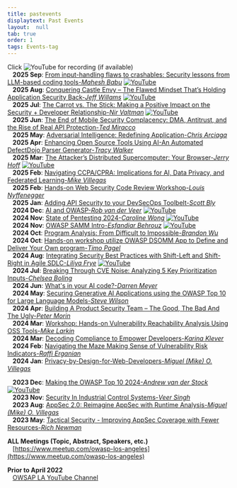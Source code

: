 ```yaml
---
title: pastevents
displaytext: Past Events
layout:  null
tab: true
order: 1
tags: Events-tag
---
```

Click <img src="assets/images/YouTube_Icon_30x22.png" alt="YouTube"/> for recording (if available) <br>
&nbsp;&nbsp; **2025 Sep**: [From input-handling flaws to crashables: Security lessons from LLM-based coding tools-*Mahesh Babu*](assets/prez/OWASPLA_prez_2025_09.pdf)  <a href="https://youtu.be/LAMZP3aFc3Y" target="_blank" > <img src="assets/images/YouTube_Icon_30x22.png" alt="YouTube"/></a> <br>
&nbsp;&nbsp; **2025 Aug**: [Conquering Castle Envy – The Flawed Mindset That’s Holding Application Security Back-*Jeff Willams*](assets/prez/OWASPLA_prez_2025_08.pdf)  <a href="https://youtu.be/x1yLZ1t6fIQ"> <img src="assets/images/YouTube_Icon_30x22.png" alt="YouTube"/></a> <br> 
&nbsp;&nbsp; **2025 Jul**: [The Carrot vs. The Stick: Making a Positive Impact on the Security + Developer Relationship-*Nir Valtman*](assets/prez/OWASPLA_prez_2025_07.pdf)  <a href="https://youtu.be/rwCFBXrQSNY"> <img src="assets/images/YouTube_Icon_30x22.png" alt="YouTube"/></a> <br>
&nbsp;&nbsp; **2025 Jun**: [The End of Mobile Security Complacency: DMA, Antitrust, and the Rise of Real API Protection-*Ted Miracco*](assets/prez/OWASPLA_prez_2025_06.pdf) <br>
&nbsp;&nbsp; **2025 May**: [Adversarial Intelligence: Redefining Application-*Chris Arciaga*](assets/prez/OWASPLA_prez_2025_05.pdf) <br>
&nbsp;&nbsp; **2025 Apr**: [Enhancing Open Source Tools Using AI-An Automated DefectDojo Parser Generator-*Tracy Walker*](assets/prez/OWASPLA_prez_2025_04.pdf) <br>
&nbsp;&nbsp; **2025 Mar**: [The Attacker’s Distributed Supercomputer: Your Browser-*Jerry Hoff*](assets/prez/OWASPLA_prez_2025_03.pdf) <a href="https://youtu.be/Tm7gE4kaITQ"> <img src="assets/images/YouTube_Icon_30x22.png" alt="YouTube"/></a>  <br>
&nbsp;&nbsp; **2025 Feb**: [Navigating CCPA/CPRA: Implications for AI, Data Privacy, and Federated Learning-*Mike Villegas*](assets/prez/OWASPLA_prez_2025_02.pdf) <br>
&nbsp;&nbsp; **2025 Feb**: [Hands-on Web Security Code Review Workshop-*Louis Nyffenegger*](assets/prez/OWASPLA_prez_2025_02-1.pdf) <br>
&nbsp;&nbsp; **2025 Jan**: [Adding API Security to your DevSecOps Toolbelt-*Scott Bly*](assets/prez/OWASPLA_prez_2025_01.pdf) <br>
&nbsp;&nbsp; **2024 Dec**: [AI and OWASP-*Rob van der Veer*](assets/prez/OWASPLA_prez_2024_12.pdf) <a href="https://youtu.be/VhlF0Gpc9Ts"> <img src="assets/images/YouTube_Icon_30x22.png" alt="YouTube"/></a>  <br>
&nbsp;&nbsp; **2024 Nov**: [State of Pentesting 2024-*Caroline Wong*](assets/prez/OWASPLA_prez_2024_11.pdf) <a href="https://youtu.be/wixNN9iQd3g?t=1167"><img src="assets/images/YouTube_Icon_30x22.png" alt="YouTube"/></a>  <br>
&nbsp;&nbsp; **2024 Nov**: [OWASP SAMM Intro-*Esfandiar Behrouz*](assets/prez/OWASPLA_prez_2024_11-1.pdf) <a href="https://youtu.be/wixNN9iQd3g"><img src="assets/images/YouTube_Icon_30x22.png" alt="YouTube"/></a>  <br>
&nbsp;&nbsp; **2024 Oct**: [Program Analysis: From Difficult to Impossible-*Brandon Wu*](assets/prez/OWASPLA_prez_2024_10.pdf) <br>
&nbsp;&nbsp; **2024 Oct**: [Hands-on workshop utilize OWASP DSOMM App to Define and Deliver Your Own program-*Timo Pagel*](assets/prez/OWASPLA_prez_2024_10-1.pdf) <br>
&nbsp;&nbsp; **2024 Aug**: [Integrating Security Best Practices with Shift-Left and Shift-Right in Agile SDLC-*Liliya Frye*](assets/prez/OWASPLA_prez_2024_08.pdf) <a href="https://www.youtube.com/watch?v=uRHVpOovZ0Y"><img src="assets/images/YouTube_Icon_30x22.png" alt="YouTube"/></a> <br>
&nbsp;&nbsp; **2024 Jul**: [Breaking Through CVE Noise: Analyzing 5 Key Prioritization Inputs-*Chelsea Boling*](assets/prez/OWASPLA_prez_2024_07.pdf) <br>
&nbsp;&nbsp; **2024 Jun**: [What's in your AI code?-*Darren Meyer*](assets/prez/OWASPLA_prez_2024_06.pdf) <br>
&nbsp;&nbsp; **2024 May**: [ Securing Generative AI Applications using the OWASP Top 10 for Large Language Models-*Steve Wilson*](assets/prez/OWASPLA_prez_2024_05.pdf) <br>
&nbsp;&nbsp; **2024 Apr**: [Building A Product Security Team – The Good, The Bad And The Ugly-*Peter Morin*](assets/prez/Not_Yet_Received_a_Copy.pdf) <br>
&nbsp;&nbsp; **2024 Mar**: [Workshop: Hands-on Vulnerability Reachability Analysis Using OSS Tools-*Mike Larkin*](assets/prez/OWASPLA_prez_2024_03-1.pdf) <br>
&nbsp;&nbsp; **2024 Mar**: [Decoding Compliance to Empower Developers-*Karina Klever*](assets/prez/OWASPLA_prez_2024_03.pdf) <br>
&nbsp;&nbsp; **2024 Feb**: [Navigating the Maze  Making Sense of Vulnerability Risk Indicators-*Raffi Erganian*](assets/prez/OWASPLA_prez_2024_02.pdf) <br>
&nbsp;&nbsp; **2024 Jan**: [Privacy-by-Design-for-Web-Developers-*Miguel (Mike) O. Villegas*](assets/prez/OWASPLA_prez_2024_01.pdf) <br>

&nbsp;&nbsp; **2023 Dec**: [Making the OWASP Top 10 2024-*Andrew van der Stock*](https://youtu.be/K1DKMD2vSPs)  <a href="https://www.youtube.com/watch?v=K1DKMD2vSPs"><img src="assets/images/YouTube_Icon_30x22.png" alt="YouTube"/></a>  <br>
&nbsp;&nbsp; **2023 Nov**: [Security In Industrial Control Systems-*Veer Singh*](assets/prez/OWASPLA_prez_2023_11-1.pdf) <br>
&nbsp;&nbsp; **2023 Aug**: [AppSec 2.0: Reimagine AppSec with Runtime Analysis-*Miguel (Mike) O. Villegas*](assets/prez/OWASPLA_prez_2023_06.pdf) <br>
&nbsp;&nbsp; **2023 May**: [Tactical Security - Improving AppSec Coverage with Fewer Resources-*Rich Newman*](assets/prez/OWASPLA_prez_2023_05.pdf) <br>

**ALL Meetings (Topic, Abstract, Speakers, etc.)** <br>
&nbsp;&nbsp; [https://www.meetup.com/owasp-los-angeles](https://www.meetup.com/owasp-los-angeles) <br>

**Prior to April 2022** <br>
&nbsp;&nbsp; [OWSAP LA YouTube Channel](https://www.youtube.com/OWASPLosAngeles)


